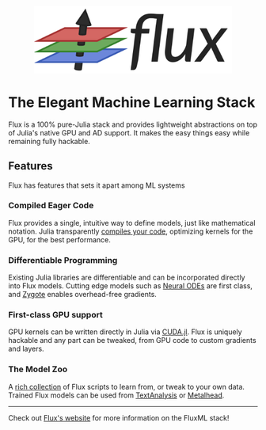 <p align="center">
    <img width="400px" src="https://raw.githubusercontent.com/FluxML/Flux.jl/master/docs/src/assets/logo.png"/>
</p>

# The Elegant Machine Learning Stack

Flux is a 100% pure-Julia stack and provides lightweight abstractions on top of Julia's native GPU and AD support. It makes the easy things easy while remaining fully hackable.

## Features

Flux has features that sets it apart among ML systems

### Compiled Eager Code
Flux provides a single, intuitive way to define models, just like mathematical notation. Julia transparently [compiles your code](https://julialang.org/blog/2018/12/ml-language-compiler), optimizing kernels for the GPU, for the best performance.

### Differentiable Programming
Existing Julia libraries are differentiable and can be incorporated directly into Flux models. Cutting edge models such as [Neural ODEs](https://julialang.org/blog/2019/01/fluxdiffeq) are first class, and [Zygote](https://github.com/FluxML/Zygote.jl) enables overhead-free gradients.

### First-class GPU support
GPU kernels can be written directly in Julia via [CUDA.jl](https://github.com/JuliaGPU/CUDA.jl). Flux is uniquely hackable and any part can be tweaked, from GPU code to custom gradients and layers.

### The Model Zoo
A [rich collection](https://github.com/FluxML/model-zoo) of Flux scripts to learn from, or tweak to your own data. Trained Flux models can be used from [TextAnalysis](https://github.com/JuliaText/TextAnalysis.jl) or [Metalhead](https://github.com/FluxML/Metalhead.jl).

---

Check out [Flux's website](https://fluxml.ai) for more information on the FluxML stack!
